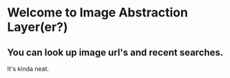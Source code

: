 Welcome to Image Abstraction Layer(er?)
=================
You can look up image url's and recent searches.
-------------------
It's kinda neat.